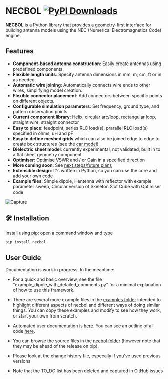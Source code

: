 # NECBOL [![PyPI Downloads](https://static.pepy.tech/badge/necbol)](https://pepy.tech/projects/necbol) 

**NECBOL** is a Python library that provides a geometry-first interface for building antenna models using the NEC (Numerical Electromagnetics Code) engine. 

## Features

- **Component-based antenna construction**: Easily create antennas using predefined components.
- **Flexible length units**: Specify antenna dimensions in mm, m, cm, ft or in as needed.
- **Automatic wire joining**: Automatically connects wire ends to other wires, simplifying model creation.
- **Flexible connector placement**: Add connectors between specific points on different objects.
- **Configurable simulation parameters**: Set frequency, ground type, and pattern observation points.
- **Current component library**: Helix, circular arc/loop, rectangular loop, straight wire, straight connector
- **Easy to place**: feedpoint, series RLC load(s), prarallel RLC load(s) specified in ohms, uH and pF
- **Easy to define meshed grids** which can also be joined edge to edge to create box structures (see the [car model](https://github.com/G1OJS/NECBOL/blob/main/example_handheld_in_a_car.py))
- **Dielectric sheet model**: currently experimental, not validated, built in to a flat sheet geometry component
- **Optimiser**: Optimise VSWR and / or Gain in a specified direction 
- **More coming soon**: See [next steps/future plans](https://github.com/G1OJS/NECBOL/blob/main/TO_DO.md)
- **Extensible design**: It's written in Python, so you can use the core and add your own code
- **Example files**: Simple dipole, Hentenna with reflector with example parameter sweep, Circular version of Skeleton Slot Cube with Optimiser code

![Capture](https://github.com/user-attachments/assets/f8d57095-cbbd-4a02-9e40-2d81520a3799)

## 🛠 Installation

Install using pip: open a command window and type

```
pip install necbol
```
## User Guide
Documentation is work in progress. In the meantime:

* For a quick and basic overview, see the file "example_dipole_with_detailed_comments.py" for a minimal explanation of how to use this framework.

* There are several more example files in the [examples folder](https://github.com/G1OJS/NECBOL/tree/main/examples) intended to highlight different aspects of necbol and different ways of doing similar things. You can copy these examples and modify to see how they work, or start your own from scratch.

* Automated user documentation is [here](https://g1ojs.github.io/NECBOL/docs/user_functions.html). You can see an outline of all code [here](https://g1ojs.github.io/NECBOL/docs/outline.html).
  
* You can browse the source files in the [necbol folder](https://github.com/G1OJS/NECBOL/tree/main/necbol) (however note that they may be ahead of the release on pip).

* Please look at the change history file, especally if you've used previous versions
  
* Note that the TO_DO list has been deleted and captured in GitHub issues
